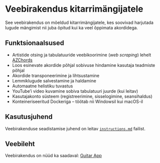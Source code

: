 # Veebirakendus kitarrimängijatele

See veebirakendus on mõeldud kitarrimängijatele, kes soovivad harjutada lugude mängimist nii juba õpitud kui ka veel õppimata akordidega.
## Funktsionaalsused

- Artistide otsing ja tabulatuuride veebikoorimine (_web scraping_) lehelt [AZChords](https://www.azchords.com/)
- Loos esinevate akordide põhjal sobivuse hindamine kasutaja teadmiste põhjal
- Akordide transponeerimine ja lihtsustamine
- Lemmiklugude salvestamine ja haldamine
- Automaatne helistiku tuvastus
- YouTube’i video kuvamine sobiva tabulatuuri juurde (kui leitav)
- Kasutajakonto süsteem (registreerimine, sisselogimine, seansihaldus)
- Konteineriseeritud Dockeriga – töötab nii Windowsil kui macOS-il

## Kasutusjuhend

Veebirakenduse seadistamise juhend on leitav [`instructions.md`](./instructions.md) failist.

## Veebileht
Veebirakendus on nüüd ka saadaval: [Guitar App](https://guitarapp.meos.ee/)

